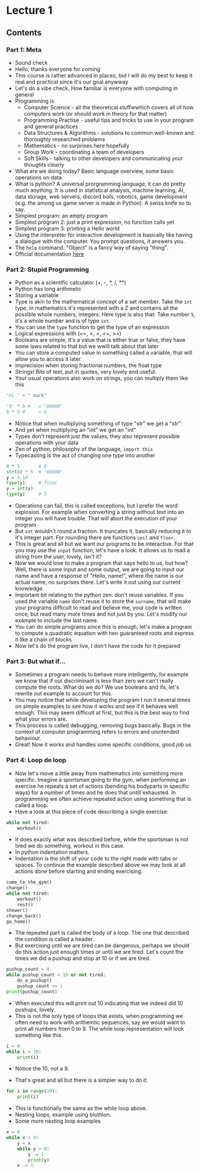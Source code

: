 # Lecture 1

## Contents

### Part 1: Meta

* Sound check
* Hello, thanks everyone for coming
* This course is rather advanced in places, but I will do my best to keep it real and practical since it's our goal anywway
* Let's do a vibe check. How familiar is everyone with computing in general
* Programming is
    * Computer Science - all the theoretical stuffwwhich covers all of how computers work (or should work in theory for that matter)
    * Programming Practise - useful tips and tricks to use in your program and general practices
    * Data Structures & Algorithms - solutions to common well-known and thoroughly researched problems
    * Mathematics - no surprises here hopefully
    * Group Work - coordinating a team of developers
    * Soft Skills - talking to other developers and communicating your thoughts clearly
* What are we doing today? Basic language overview, some basic operations on data.
* What is python? A universal prorgramming language, it can do pretty much anything. It is used in statistical analysis, machine learning, AI, data storage, web servers, discord bots, robotics, game development (e.g. the among us game server is made in Python). A swiss knife so to say.
* Simplest program: an empty program
* Simplest program 2: just a print expression, no function calls yet
* Simplest program 3: printing a Hello world
* Using the interpreter for interactive development is basically like having a dialogue with the computer. You prompt questions, it answers you.
* The `help` command. "Object" is a fancy way of saying "thing".
* Official documentation [here](./links.md)

### Part 2: Stupid Programming

* Python as a scientific calculator (+, -, *, /, **)
* Python has long arithmetic
* Storing a variable
* Type is akin to the mathematical concept of a set member. Take the `int` type, in mathematics it's represented with a Z and contains all the possible whole numbers, integers. Here type is also that. Take number `5`, it's a whole number and is of type `int`.
* You can use the `type` function to get the type of an expression
* Logical expressions with (==, <, >, <=, >=)
* Booleans are simple, it's a value that is either true or false, they have some laws related to that but we wwill talk about that later
* You can store a computed value in something called a variable, that will allow you to access it later
* Imprecision when storing fractional numbers, the float type
* Strings! Bits of text, put in quotes, very lovely and useful.
* Your usual operations also work on strings, you can multiply them like this

```py
"Hi " + " mark"

"0" * 5 #   = "00000"
0 * 5 #     = 0
```

* Notice that when multiplying something of type "str" we get a "str"
* And yet when multiplying an "int" we get an "int"
* Types don't represent just the values, they also represent possible operations with your data
* Zen of python, philosophy of the language, `import this`
* Typecasting is the act of changing one type into another

```py
0 * 5       # 0
str(0) * 5  # "00000"
y = 3.14
type(y)     # float
y = int(y)
type(y)     # 3
```

* Operations can fail, this is called exceptions, but I prefer the word
explosion. For example when converting a string without text into an integer you will have trouble. That will abort the execution of your program.
* But `int` wouldn't round a fraction. It truncates it, basically reducing it to it's integer part. For rounding there are functions `ceil` and `floor`.
* This is great and all but we want our programs to be interactive. For that you may use the `input` function, let's have a look. It allows us to read a string from the user, lovely, isn't it?
* Now we would love to make a program that says hello to us, but how? Well, there is some input and some output, we are going to input our name and have a response of "Hello, name!", where the name is our actual name, no surprises there. Let's write it out using our current knowledge.
* Important bit relating to the python zen: don't reuse variables. If you used the variable `name` don't reuse it to store the `surname`, that will make your programs difficult to read and believe me, your code is written once, but read many more times and not just by you. Let's modify our example to include the last name.
* You can do simple programs since this is enough, let's make a program to compute a quadratic equation with two guaranteed roots and express it like a chain of blocks
* Now let's do the program live, I don't have the code for it prepared

### Part 3: But what if...

* Sometimes a program needs to behave more intelligently, for example we know that if out discriminant is less than zero we can't really compute the roots. What do we do? We use booleans and ifs, let's rewrite out example to account for this. 
* You may notice that while developing the program I run it several times on simple examples to see how it works and see if it behaves well enough. This may seem difficult at first, but this is the best way to find what your errors are. 
* This process is called debugging, removing bugs basically. Bugs in the context of computer programming refers to errors and unintended behaviour.
* Great! Now it works and handles some specific conditions, good job us

### Part 4: Loop de loop

* Now let's move a little away from mathematics into something more specific. Imagine a sportsman going to the gym, when performing an exercise he repeats a set of actions (bending his bodyparts in specific ways) for a number of times and he does that untill exhausted. In programming we often achieve repeated action using something that is called a loop.
* Have a look at this piece of code describing a single exercise:
```py
while not tired:
    workout()
```
* It does exactly what was described before, while the sportsman is not tired we do something, workout in this case.
* In python indentation matters.
* Indentation is the shift of your code to the right made with tabs or spaces. To continue the example described above we may look at all actions done before
starting and ending exercising.

```py
come_to_the_gym()
change()
while not tired:
    workout()
    rest()
shower()
change_back()
go_home()
```

* The repeated part is called the body of a loop. The one that described the condition is called a header. 
* But exercising until we are tired can be dangerous, perhaps we should do this action just enough times or until we are tired. Let's count the times we did a pushup and stop at 10 or if we are tired.

```py
pushup_count = 0
while pushup_count < 10 or not tired:
    do_a_pushup()
    pushup_count += 1
print(pushup_count)
```

* When executed this will print out 10 indicating that we indeed did 10 pushups, lovely.
* This is not the only type of loops that exists, when programming we often need to work with arithemtic sequences, say we would want to print all numbers from 0 to 9. The while loop representation will look something like this.
```py
i = 0
while i < 10:
    print(i)
```
* Notice the 10, not a 9.

* That's great and all but there is a simpler way to do it.
```py
for i in range(10):
    print(i)
```
* This is functionally the same as the while loop above.
* Nesting loops, example using biothlon.
* Some more nesting loop examples
```py
x = 0
while x > 0:
    y = x
    while y > 0:
        y -= 1
        print(y)
    x -= 1 
```

